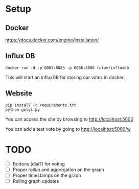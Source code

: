# Setup

## Docker

https://docs.docker.com/engine/installation/

## Influx DB

```
docker run -d -p 8083:8083 -p 8086:8086 tutum/influxdb
```

This will start an influxDB for storing our votes in docker.

## Website

```
pip install -r requirements.txt
python golgi.py
```

You can access the site by browsing to <http://localhost:5000>

You can add a test vote by going to <http://localhost:5000/w>

# TODO

- [ ] Buttons (dial?) for voting
- [ ] Proper rollup and aggregation on the graph
- [ ] Proper timestamps on the graph
- [ ] Rolling graph updates
